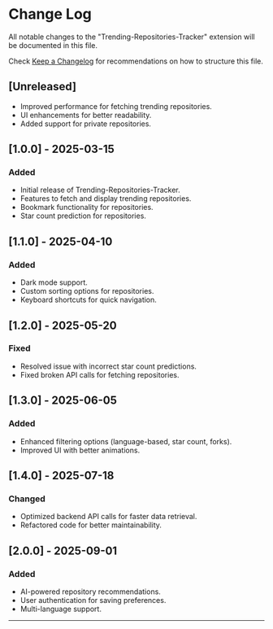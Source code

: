 # Change Log

All notable changes to the "Trending-Repositories-Tracker" extension will be documented in this file.

Check [Keep a Changelog](http://keepachangelog.com/) for recommendations on how to structure this file.

## [Unreleased]
- Improved performance for fetching trending repositories.
- UI enhancements for better readability.
- Added support for private repositories.

## [1.0.0] - 2025-03-15
### Added
- Initial release of Trending-Repositories-Tracker.
- Features to fetch and display trending repositories.
- Bookmark functionality for repositories.
- Star count prediction for repositories.

## [1.1.0] - 2025-04-10
### Added
- Dark mode support.
- Custom sorting options for repositories.
- Keyboard shortcuts for quick navigation.

## [1.2.0] - 2025-05-20
### Fixed
- Resolved issue with incorrect star count predictions.
- Fixed broken API calls for fetching repositories.

## [1.3.0] - 2025-06-05
### Added
- Enhanced filtering options (language-based, star count, forks).
- Improved UI with better animations.

## [1.4.0] - 2025-07-18
### Changed
- Optimized backend API calls for faster data retrieval.
- Refactored code for better maintainability.

## [2.0.0] - 2025-09-01
### Added
- AI-powered repository recommendations.
- User authentication for saving preferences.
- Multi-language support.

---
